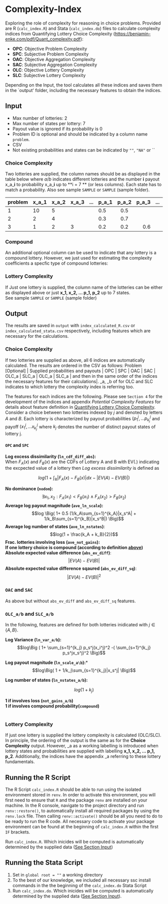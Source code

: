 # Complexity-Index

Exploring the role of complexity for reasoning in choice problems. Provided are R (`calc_index.R`) and Stata (`calc_index.do`) files to calculate complexity indices from Quantifying Lottery Choice Complexity (https://benjamin-enke.com/pdf/Quant_complexity.pdf):

- **OPC**: Objective Problem Complexity
- **SPC**: Subjective Problem Complexity
- **OAC**: Objective Aggregation Complexity
- **SAC**: Subjective Aggregation Complexity
- **OLC**: Objective Lottery Complexity
- **SLC**: Subjective Lottery Complexity

Depending on the Input, the tool calculates all these indices and saves them in the `output' folder, including the necessary features to obtain the indices. 


## Input 
- Max number of lotteries: 2
- Max number of states per lottery: 7
- Payout value is ignored if its probability is 0
- Problem ID is optional and should be indicated by a column name `problem`.
- CSV
- Not existing probabilities and states can be indicated by `""`, `"NA"` or ``

### Choice Complexity
Two lotteries are supplied, the column names should be as displayed in the table below where *_a_*/*_b_* indicates different lotteries and the number **i** payout x_a_**i** to probability x_a_**i** up to **i = 7 ** (or less columns). Each state has to match a probability. Also see sample `SAMPLE` or `SAMPLE` (sample folder).

| **problem** | **x_a_1** | **x_a_2** | **x_a_3** | **...** | **p_a_1** | **p_a_2** | **p_a_3** | **...** | **x_b_1** | **x_b_2** | **x_b_3** | **...** | **p_a_1** | **p_a_2** | **p_a_3** | **...** | **compound** |
|-------------|-----------|-----------|-----------|---------|-----------|:---------:|----------:|---------|-----------|-----------|-----------|---------|-----------|:---------:|----------:|---------|--------------|
| 1           | 10        | 5         |           |         | 0.5       |    0.5    |           |         | 3         |           |           |         | 1         |           |           |         | 0            |
| 2           | 2         | 4         |           |         | 0.3       |    0.7    |           |         | 2         |           |           |         | 1         |           |           |         | 1            |
| 3           | 1         | 2         | 3         |         | 0.2       |    0.2    |       0.6 |         | 1         | 2         | 3         |         | 0.2       |    0.5    |       0.3 |         | 1            |


### Compound 
An additional optional column can be used to indicate that any lottery is a compound lottery. However, we just used for estimating the complexity coefficients a specfic type of compound lotteries:

### Lottery Complexity
If Just one lottery is supplied, the column name of the lotteries can be either as displayed above or just **x_1, x_2, ... p_1, p_2** up to 7 states.  
See sample `SAMPLE` or `SAMPLE` (sample folder)

## Output
The results are saved in `output` with `index_calculated_R.csv` or `index_calculated_stata.csv` respectively, including features which are necessary for the calculations.

### Choice Complexity
If two lotteries are supplied as above, all 6 indices are automatically calculated. The results are ordered in the CSV as follows: Problem [Optional] | Supplied probabilities and payouts | OPC | SPC | OAC | SAC | OLC_a | SLC_a |  OLC_a | SLC_a | and then in the same order of the indices the necessary features for their calculations|. _a, _b of for OLC and SLC indicates to which lottery the complexity index is referring too. 

The features for each indices are the following. Please see `Section 4` for the development of the indices and appendix *Potential Complexity Features* for details about feature definition in [Quantifying Lottery Choice Complexity](https://benjamin-enke.com/pdf/Quant_complexity.pdf). <br>
Consider a choice between two lotteries indexed by $j$ and denoted by letters $A$ and $B$. Each lottery is characterized by payout probabilities $(p_1^j,...p^j_{k_j}$ and payoff $(x_1^j,...x^j_{k_j}$ where $k_j$ denotes the number of distinct payout states of lottery j.

#### `OPC` and `SPC`
**Log excess dissimilarity (`ln_cdf_diff_abs`):**<br>
When $F_A(x)$ and $F_B(x)$ are the CDFs of Lottery A and B with EV(.) indicating the excpected value of a lottery then *Log excess dissimilarity* is defined as 

$$log\Big( 1+\int_\mathbb{R} |F_A(x) - F_B(x)|dx - |EV(A) - EV(B)|\Big) $$

**No dominance (`nodom`):**<br>
$$\exists x_1 , x_2: F_A(x_1) < F_B(x_1) \land F_A(x_2) >F_B(x_2)  $$
**Average log payout magnitude (`ave_ln_scale`):**<br>
$$log \Big( 1+ 0.5 (1/k_A\sum_{s=1}^{k_A}|x_s^A| +  1/k_B\sum_{s=1}^{k_B}|x_s^B|) \Big)$$
**Average log number of states (`ave_ln_nstates`)**:<br>
$$log(1 + \frac{k_A + k_B}{2})$$
**Frac. lotteries involving loss (`ave_not_gains`):**<br>
**If one lottery choice is compound (according to definition [above](###Compound))**
**Absolute expected value difference (`abs_ev_diff`)**:<br>
$$|EV(A) - EV(B)|$$
**Absolute expected value difference sqaured (`abs_ev_diff_sq`)**:<br>
$$|EV(A) - EV(B)|^2$$

### `OAC` and `SAC`
As above but without `abs_ev_diff` and `abs_ev_diff_sq` features.

### `OLC_a/b` and `SLC_a/b`
In the following, features are defined for both lotteries inidicated with $j\in\{A,B\}$.<br>

**Log Variance (`ln_var_a/b`):**<br>
$$log\Big ( 1+  \sum_{s=1}^{k_j} p_s^j(x_i^j)^2 -( \sum_{s=1}^{k_j} p_s^jx_s^j)^2 \Big)$$

**Log payout magnitude (`ln_scale_a\b`):***<BR>
$$log\Big( 1 + 1/k_j\sum_{s=1}^{k_j}|x_s^j|  \Big)$$

		

**Log number of states (`ln_nstates_a/b`):**<br>

$$ log \Big ( 1 + k_j \Big )$$

**1 if involves loss (`not_gains_a/b`)**<br>
**1 if involves compound probability(`compound`)**<br> 

### Lottery Complexity
If  just one lottery is supplied the lottery complexity is calculated (OLC/SLC). In principle, the ordering of the output is the same as for the **Choice Complexity** output. However, _a as a working labelling is introduced when lottery states and probabilities are supplied with labelling **x_1, x_2, ... p_1, p_2**. Additionally, the indices have the appendix _a referring to these lottery fundamentals. 

## Running the R Script

The R Script `calc_index.R` should be able to run using the isolated environment stored in `renv`. In order to activate this environment, you will first need to ensure that `R` and the package `renv` are installed on your machine. In the R console, navigate to the project directory and run `renv::restore()`, to automatically install all required packages by using the `renv.lock` file. Then calling `renv::activate()` should be all you need to do to be ready to run the R code. All necessary code to activate your package environment can be found at the beginning of `calc_index.R` within the first `IF` brackets.

Run `calc_index.R`. Which inicides will be computed is automatically determined by the supplied data ([See Section Input](#input))

## Running the Stata Script

1. Set in `global root = ""`  a working directory
2. To the best of our knowledge, we included all necessary ssc install commands in the the beginning of the `calc_index.do` Stata Script
3. Run `calc_index.do`. Which inicides will be computed is  automatically determined by the supplied data ([See Section Input](#input)). 



